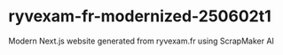 # ryvexam-fr-modernized-250602t1
Modern Next.js website generated from ryvexam.fr using ScrapMaker AI
